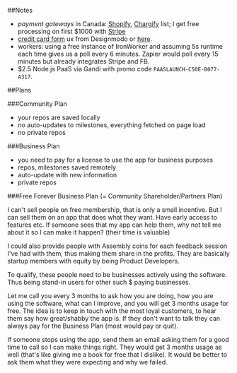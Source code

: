 ##Notes

- *payment gateways* in Canada: [Shopify](http://www.shopify.com/payment-gateways/canada), [Chargify](http://chargify.com/payment-gateways/) list; I get free processing on first $1000 with [Stripe](https://education.github.com/pack/offers)
- [credit card form](http://designmodo.com/ux-credit-card-payment-form/) ux from Designmodo or [here](https://d13yacurqjgara.cloudfront.net/users/79914/screenshots/1048397/attachments/127794/payments_page.jpg).
- workers: using a free instance of IronWorker and assuming 5s runtime each time gives us a poll every 6 minutes. Zapier would poll every 15 minutes but already integrates Stripe and FB.
- $2.5 Node.js PaaS via Gandi with promo code `PAASLAUNCH-C50E-B077-A317`.

##Plans

###Community Plan

- your repos are saved locally
- no auto-updates to milestones, everything fetched on page load
- no private repos

###Business Plan

- you need to pay for a license to use the app for business purposes
- repos, milestones saved remotely
- auto-update with new information
- private repos

###Free Forever Business Plan (= Community Shareholder/Partners Plan)

I can't sell people on free membership, that is only a small incentive. But I can sell them on an app that does what they want. Have early access to features etc. If someone sees that my app can help them, why not tell me about it so I can make it happen? (their time is valuable)

I could also provide people with Assembly coins for each feedback session I've had with them, thus making them share in the profits. They are basically startup members with equity by being Product Developers.

To qualify, these people need to be businesses actively using the software. Thus being stand-in users for other such $ paying businesses.

Let me call you every 3 months to ask how you are doing, how you are using the software, what can I improve, and you will get 3 months usage for free. The idea is to keep in touch with the most loyal customers, to hear them say how great/shabby the app is. If they don't want to talk they can always pay for the Business Plan (most would pay or quit).

If someone stops using the app, send them an email asking them for a good time to call so I can make things right. They would get 3 months usage as well (that's like giving me a book for free that I dislike). It would be better to ask them what they were expecting and why we failed.